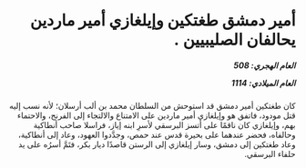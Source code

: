<h1 dir="rtl">أمير دمشق طغتكين وإيلغازي أمير ماردين يحالفان الصليبيين .</h1>

<h5 dir="rtl">العام الهجري:  508

العام الميلادي: 1114

</h5>

<p dir="rtl">كان طغتكين أمير دمشق قد استوحش من السلطان محمد بن ألب أرسلان؛ لأنه نسب إليه قتل مودود، فاتفق هو وإيلغازي أمير ماردين على الامتناع والالتجاء إلى الفرنج، والاحتماء بهم، وإيلغازي كان ناقمًا على أتسز البرسقي لأسرِ ابنه إياز، فراسلا صاحب أنطاكية وحالفاه، فحضر عندهما على بحيرة قدس عند حمص، وجدَّدوا العهود، وعاد إلى أنطاكية، وعاد طغتكين إلى دمشق، وسار إيلغازي إلى الرستن قاصدًا ديار بكر، فتَمَّ أسرُه على يد حلفاء البرسقي.</p></br>
